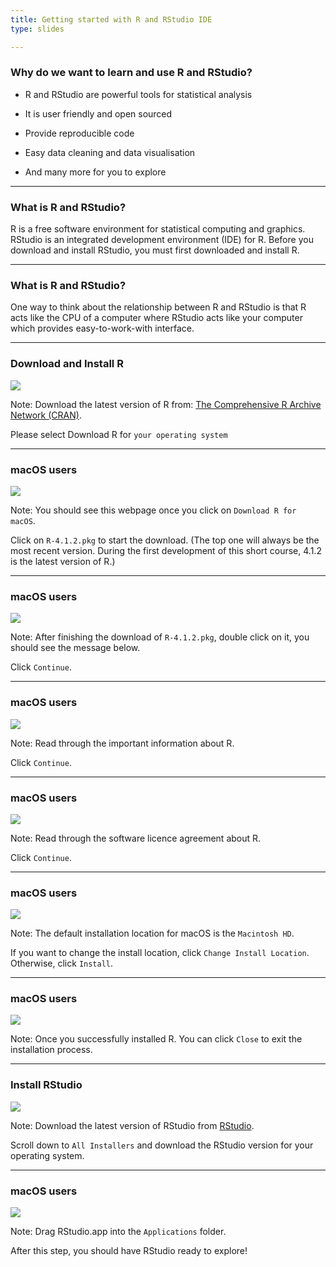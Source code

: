 ```yaml
---
title: Getting started with R and RStudio IDE
type: slides

---
```

### Why do we want to learn and use R and RStudio?

-   R and RStudio are powerful tools for statistical analysis

-   It is user friendly and open sourced

-   Provide reproducible code

-   Easy data cleaning and data visualisation

-   And many more for you to explore

---

### What is R and RStudio?

R is a free software environment for statistical computing and graphics.
RStudio is an integrated development environment (IDE) for R. Before you
download and install RStudio, you must first downloaded and install R.

---

### What is R and RStudio?

One way to think about the relationship between R and RStudio is that R
acts like the CPU of a computer where RStudio acts like your computer
which provides easy-to-work-with interface.

---

### Download and Install R

<img src="chapter1/chapter1-01/R_Install_CRAN.png" style="display: block; margin: auto;" />

Note: Download the latest version of R from: [The Comprehensive R
Archive Network (CRAN)](https://cloud.r-project.org/).

Please select Download R for `your operating system`

---

### macOS users

<img src="chapter1/chapter1-01/R_Install_Mac.png" style="display: block; margin: auto;" />

Note: You should see this webpage once you click on
`Download R for macOS`.

Click on `R-4.1.2.pkg` to start the download. (The top one will always
be the most recent version. During the first development of this short
course, 4.1.2 is the latest version of R.)

---

### macOS users

<img src="chapter1/chapter1-01/R_Install_Mac_1.png" style="display: block; margin: auto;" />

Note: After finishing the download of `R-4.1.2.pkg`, double click on it,
you should see the message below.

Click `Continue`.

---

### macOS users

<img src="chapter1/chapter1-01/R_Install_Mac_2.png" style="display: block; margin: auto;" />

Note: Read through the important information about R.

Click `Continue`.

---

### macOS users

<img src="chapter1/chapter1-01/R_Install_Mac_3.png" style="display: block; margin: auto;" />

Note: Read through the software licence agreement about R.

Click `Continue`.

---

### macOS users

<img src="chapter1/chapter1-01/R_Install_Mac_4.png" style="display: block; margin: auto;" />

Note: The default installation location for macOS is the `Macintosh HD`.

If you want to change the install location, click
`Change Install Location`. Otherwise, click `Install`.

---

### macOS users

<img src="chapter1/chapter1-01/R_Install_Mac_5.png" style="display: block; margin: auto;" />

Note: Once you successfully installed R. You can click `Close` to exit
the installation process.

---

### Install RStudio

<img src="chapter1/chapter1-01/RStudio_Install.png" style="display: block; margin: auto;" />

Note: Download the latest version of RStudio from
[RStudio](https://www.rstudio.com/products/rstudio/download/).

Scroll down to `All Installers` and download the RStudio version for
your operating system.

---

### macOS users

<img src="chapter1/chapter1-01/RStudio_Install_Mac_1.png" style="display: block; margin: auto;" />

Note: Drag RStudio.app into the `Applications` folder.

After this step, you should have RStudio ready to explore!
